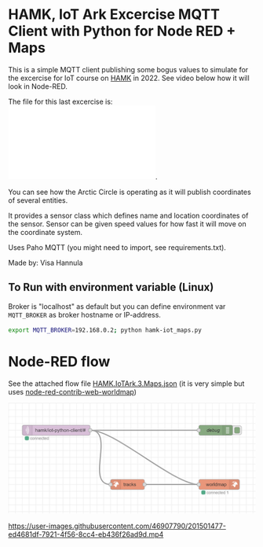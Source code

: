 # HAMK, IoT Ark Excercise MQTT Client with Python for Node RED + Maps

This is a simple MQTT client publishing some bogus values to simulate for the excercise for IoT course on [HAMK](https://www.hamk.fi/korkeakouludiplomi/iot-data-ja-pelimoottoriosaaja/) in 2022. See video below how it will look in Node-RED.

The file for this last excercise is: ![hamk-iot_maps.py](hamk-iot_maps.py).

You can see how the Arctic Circle is operating as it will publish coordinates of several entities.

It provides a sensor class which defines name and location coordinates of the sensor. Sensor can be given speed values for how fast it will move on the coordinate system.

Uses Paho MQTT (you might need to import, see requirements.txt).

Made by: Visa Hannula

## To Run with environment variable (Linux)

Broker is "localhost" as default but you can define environment var `MQTT_BROKER` as broker hostname or IP-address.

```sh
export MQTT_BROKER=192.168.0.2; python hamk-iot_maps.py
```

# Node-RED flow

See the attached flow file [HAMK.IoTArk.3.Maps.json](HAMK.IoTArk.3.Maps.json) (it is very simple but uses [node-red-contrib-web-worldmap](https://github.com/dceejay/RedMap))

![Flow](video/NodeRED_flow.png)


https://user-images.githubusercontent.com/46907790/201501477-ed4681df-7921-4f56-8cc4-eb436f26ad9d.mp4

